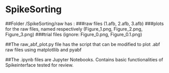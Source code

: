 # SpikeSorting
##Folder /SpikeSorting/raw has :
  ###raw files (1.afb, 2.afb, 3.afb)
  ###plots for the raw files, named respectively (Figure_1.png, Figure_2.png, Figure_3.png)
  ###trial files (ignore: Figure_0.png, Figure_0.1.png)
  
##The raw_abf_plot.py file has the script that can be modified to plot .abf raw files using matplotllib and pyabf 
 
##The .ipynb files are Jupyter Notebooks. Contains basic functionalities of Spikeinterface tested for review.

 
  
